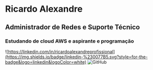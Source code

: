 # Ricardo Alexandre
<h2>Administrador de Redes e Suporte Técnico</h2>
<h3>Estudando de cloud AWS e aspirante e programação</h3>

![https://linkedin.com/in/ricardoalexandreprofissional](https://img.shields.io/badge/linkedin-%230077B5.svg?style=for-the-badge&logo=linkedin&logoColor=white)
![[GitHub](https://github.com/ralexandrecode)](https://img.shields.io/badge/github-%23121011.svg?style=for-the-badge&logo=github&logoColor=white)
